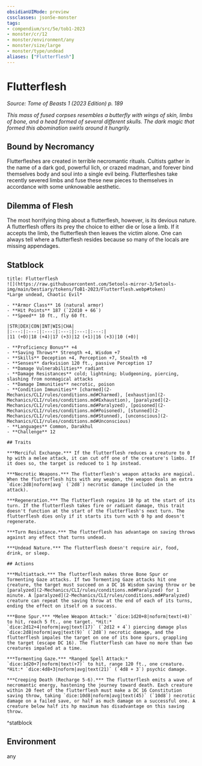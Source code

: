 ```yaml
---
obsidianUIMode: preview
cssclasses: json5e-monster
tags:
- compendium/src/5e/tob1-2023
- monster/cr/12
- monster/environment/any
- monster/size/large
- monster/type/undead
aliases: ["Flutterflesh"]
---
```

# Flutterflesh
*Source: Tome of Beasts 1 (2023 Edition) p. 189*  

*This mass of fused corpses resembles a butterfly with wings of skin, limbs of bone, and a head formed of several different skulls. The dark magic that formed this abomination swirls around it hungrily.*

## Bound by Necromancy

Flutterfleshes are created in terrible necromantic rituals. Cultists gather in the name of a dark god, powerful lich, or crazed madman, and forever bind themselves body and soul into a single evil being. Flutterfleshes take recently severed limbs and fuse these new pieces to themselves in accordance with some unknowable aesthetic.

## Dilemma of Flesh

The most horrifying thing about a flutterflesh, however, is its devious nature. A flutterflesh offers its prey the choice to either die or lose a limb. If it accepts the limb, the flutterflesh then leaves the victim alone. One can always tell where a flutterflesh resides because so many of the locals are missing appendages.

## Statblock

```ad-statblock
title: Flutterflesh
![](https://raw.githubusercontent.com/5etools-mirror-3/5etools-img/main/bestiary/tokens/ToB1-2023/Flutterflesh.webp#token)
*Large undead, Chaotic Evil*

- **Armor Class** 16 (natural armor)
- **Hit Points** 187 (`22d10 + 66`)
- **Speed** 10 ft., fly 60 ft.

|STR|DEX|CON|INT|WIS|CHA|
|:---:|:---:|:---:|:---:|:---:|:---:|
|11 (+0)|18 (+4)|17 (+3)|12 (+1)|16 (+3)|10 (+0)|

- **Proficiency Bonus** +4
- **Saving Throws** Strength +4, Wisdom +7
- **Skills** Deception +4, Perception +7, Stealth +8
- **Senses** darkvision 120 ft., passive Perception 17
- **Damage Vulnerabilities** radiant
- **Damage Resistances** cold; lightning; bludgeoning, piercing, slashing from nonmagical attacks
- **Damage Immunities** necrotic, poison
- **Condition Immunities** [charmed](2-Mechanics/CLI/rules/conditions.md#Charmed), [exhaustion](2-Mechanics/CLI/rules/conditions.md#Exhaustion), [paralyzed](2-Mechanics/CLI/rules/conditions.md#Paralyzed), [poisoned](2-Mechanics/CLI/rules/conditions.md#Poisoned), [stunned](2-Mechanics/CLI/rules/conditions.md#Stunned), [unconscious](2-Mechanics/CLI/rules/conditions.md#Unconscious)
- **Languages** Common, Darakhul
- **Challenge** 12

## Traits

***Merciful Exchange.*** If the flutterflesh reduces a creature to 0 hp with a melee attack, it can cut off one of the creature's limbs. If it does so, the target is reduced to 1 hp instead.

***Necrotic Weapons.*** The flutterflesh's weapon attacks are magical. When the flutterflesh hits with any weapon, the weapon deals an extra `dice:2d8|noform|avg` (`2d8`) necrotic damage (included in the attack).

***Regeneration.*** The flutterflesh regains 10 hp at the start of its turn. If the flutterflesh takes fire or radiant damage, this trait doesn't function at the start of the flutterflesh's next turn. The flutterflesh dies only if it starts its turn with 0 hp and doesn't regenerate.

***Turn Resistance.*** The flutterflesh has advantage on saving throws against any effect that turns undead.

***Undead Nature.*** The flutterflesh doesn't require air, food, drink, or sleep.

## Actions

***Multiattack.*** The flutterflesh makes three Bone Spur or Tormenting Gaze attacks. If two Tormenting Gaze attacks hit one creature, the target must succeed on a DC 16 Wisdom saving throw or be [paralyzed](2-Mechanics/CLI/rules/conditions.md#Paralyzed) for 1 minute. A [paralyzed](2-Mechanics/CLI/rules/conditions.md#Paralyzed) creature can repeat the saving throw at the end of each of its turns, ending the effect on itself on a success.

***Bone Spur.*** *Melee Weapon Attack:* `dice:1d20+8|noform|text(+8)` to hit, reach 5 ft., one target. *Hit:* `dice:2d12+4|noform|avg|text(17)` (`2d12 + 4`) piercing damage plus `dice:2d8|noform|avg|text(9)` (`2d8`) necrotic damage, and the flutterflesh impales the target on one of its bone spurs, grappling the target (escape DC 16). The flutterflesh can have no more than two creatures impaled at a time.

***Tormenting Gaze.*** *Ranged Spell Attack:* `dice:1d20+7|noform|text(+7)` to hit, range 120 ft., one creature. *Hit:* `dice:4d8+3|noform|avg|text(21)` (`4d8 + 3`) psychic damage.

***Creeping Death (Recharge 5-6).*** The flutterflesh emits a wave of necromantic energy, hastening the journey toward death. Each creature within 20 feet of the flutterflesh must make a DC 16 Constitution saving throw, taking `dice:10d8|noform|avg|text(45)` (`10d8`) necrotic damage on a failed save, or half as much damage on a successful one. A creature below half its hp maximum has disadvantage on this saving throw.
```
^statblock

## Environment

any